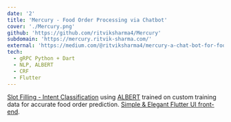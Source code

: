 ```yaml
---
date: '2'
title: 'Mercury - Food Order Processing via Chatbot'
cover: './Mercury.png'
github: 'https://github.com/ritviksharma4/Mercury'
subdomain: 'https://mercury.ritvik-sharma.com/'
external: 'https://medium.com/@ritviksharma4/mercury-a-chat-bot-for-food-order-processing-using-albert-crf-4f644cc6c608'
tech:
  - gRPC Python + Dart
  - NLP, ALBERT
  - CRF
  - Flutter
---
```


[Slot Filling - Intent Classification](https://arxiv.org/pdf/1902.10909.pdf) using [ALBERT](https://arxiv.org/pdf/1909.11942.pdf) trained on custom training data for accurate food order prediction.
[Simple & Elegant Flutter UI front-end](https://github.com/ritviksharma4/ChatBotUI).